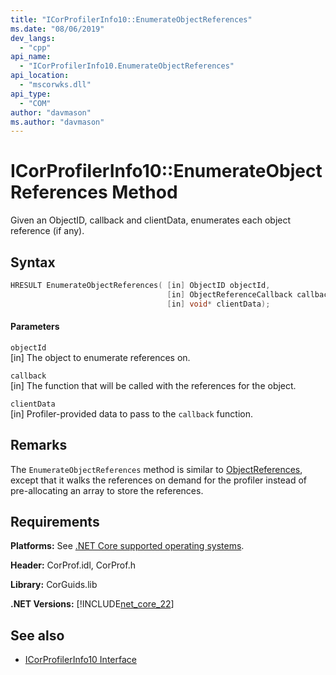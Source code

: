 ```yaml
---
title: "ICorProfilerInfo10::EnumerateObjectReferences"
ms.date: "08/06/2019"
dev_langs:
  - "cpp"
api_name:
  - "ICorProfilerInfo10.EnumerateObjectReferences"
api_location:
  - "mscorwks.dll"
api_type:
  - "COM"
author: "davmason"
ms.author: "davmason"
---
```

# ICorProfilerInfo10::EnumerateObjectReferences Method

Given an ObjectID, callback and clientData, enumerates each object reference (if any).

## Syntax

```cpp
HRESULT EnumerateObjectReferences( [in] ObjectID objectId,
                                   [in] ObjectReferenceCallback callback,
                                   [in] void* clientData);
```

#### Parameters

`objectId` \
[in] The object to enumerate references on.

`callback` \
[in] The function that will be called with the references for the object.

`clientData` \
[in] Profiler-provided data to pass to the `callback` function.

## Remarks

The `EnumerateObjectReferences` method is similar to [ObjectReferences](../../../../docs/framework/unmanaged-api/profiling/icorprofilercallback-objectreferences-method.md), except that it walks the references on demand for the profiler instead of pre-allocating an array to store the references.

## Requirements

**Platforms:** See [.NET Core supported operating systems](../../../core/install/dependencies.md?tabs=netcore30&pivots=os-windows).

**Header:** CorProf.idl, CorProf.h

**Library:** CorGuids.lib

**.NET Versions:** [!INCLUDE[net_core_22](../../../../includes/net-core-30-md.md)]

## See also

- [ICorProfilerInfo10 Interface](../../../../docs/framework/unmanaged-api/profiling/icorprofilerinfo10-interface.md)
